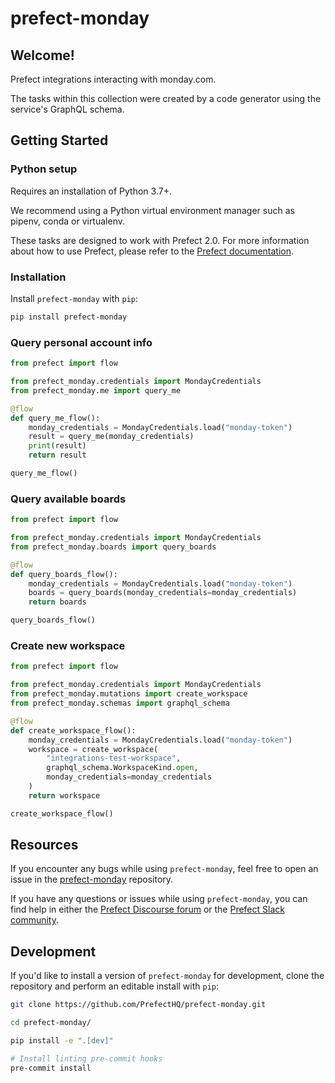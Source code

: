 # prefect-monday

## Welcome!

Prefect integrations interacting with monday.com.

The tasks within this collection were created by a code generator using the service's GraphQL schema.

## Getting Started

### Python setup

Requires an installation of Python 3.7+.

We recommend using a Python virtual environment manager such as pipenv, conda or virtualenv.

These tasks are designed to work with Prefect 2.0. For more information about how to use Prefect, please refer to the [Prefect documentation](https://orion-docs.prefect.io/).

### Installation

Install `prefect-monday` with `pip`:

```bash
pip install prefect-monday
```

### Query personal account info

```python
from prefect import flow

from prefect_monday.credentials import MondayCredentials
from prefect_monday.me import query_me

@flow
def query_me_flow():
    monday_credentials = MondayCredentials.load("monday-token")
    result = query_me(monday_credentials)
    print(result)
    return result

query_me_flow()
```

### Query available boards

```python
from prefect import flow

from prefect_monday.credentials import MondayCredentials
from prefect_monday.boards import query_boards

@flow
def query_boards_flow():
    monday_credentials = MondayCredentials.load("monday-token")
    boards = query_boards(monday_credentials=monday_credentials)
    return boards

query_boards_flow()
```

### Create new workspace

```python
from prefect import flow

from prefect_monday.credentials import MondayCredentials
from prefect_monday.mutations import create_workspace
from prefect_monday.schemas import graphql_schema

@flow
def create_workspace_flow():
    monday_credentials = MondayCredentials.load("monday-token")
    workspace = create_workspace(
        "integrations-test-workspace",
        graphql_schema.WorkspaceKind.open,
        monday_credentials=monday_credentials
    )
    return workspace

create_workspace_flow()
```

## Resources

If you encounter any bugs while using `prefect-monday`, feel free to open an issue in the [prefect-monday](https://github.com/PrefectHQ/prefect-monday) repository.

If you have any questions or issues while using `prefect-monday`, you can find help in either the [Prefect Discourse forum](https://discourse.prefect.io/) or the [Prefect Slack community](https://prefect.io/slack).

## Development

If you'd like to install a version of `prefect-monday` for development, clone the repository and perform an editable install with `pip`:

```bash
git clone https://github.com/PrefectHQ/prefect-monday.git

cd prefect-monday/

pip install -e ".[dev]"

# Install linting pre-commit hooks
pre-commit install
```
